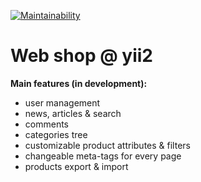 [![Maintainability](https://api.codeclimate.com/v1/badges/f34abedfad2167a936f4/maintainability)](https://codeclimate.com/github/wyrmling/web-shop-yii2/maintainability)

Web shop @ yii2
===============

**Main features (in development):**

- user management
- news, articles & search
- comments
- categories tree
- customizable product attributes & filters
- changeable meta-tags for every page
- products export & import
